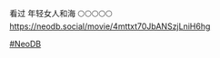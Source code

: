 看过 年轻女人和海 🌕🌕🌕🌕🌕   
<https://neodb.social/movie/4mttxt70JbANSzjLniH6hg>

[#NeoDB](https://e5n.cc/tags/NeoDB)

